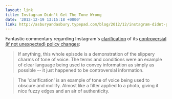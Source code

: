 ```yaml
---
layout: link
title: Instagram Didn't Get The Tone Wrong
date: '2012-12-19 13:15:18 +0000'
link: http://asburyandasbury.typepad.com/blog/2012/12/instagram-didnt-get-the-tone-wrong.html
---
```

Fantastic commentary regarding Instagram's [clarification][1] of its [controversial (if not unexpected) policy changes][2]:

> If anything, this whole episode is a demonstration of the slippery charms of tone of voice. The terms and conditions were an example of clear language being used to convey information as simply as possible -- it just happened to be controversial information.

> The 'clarification' is an example of tone of voice being used to obscure and mollify. Almost like a filter applied to a photo, giving it nice fuzzy edges and an air of authenticity.

[1]: http://blog.instagram.com/post/38252135408/thank-you-and-were-listening
[2]: http://www.guardian.co.uk/technology/2012/dec/18/facebook-instagram-sell-uploaded-photos